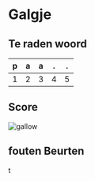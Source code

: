 # Galgje

## Te raden woord

|p|a|a|.|.|
|-|-|-|-|-|
|1|2|3|4|5|

## Score
![gallow](./images/2.png)

## fouten Beurten
t